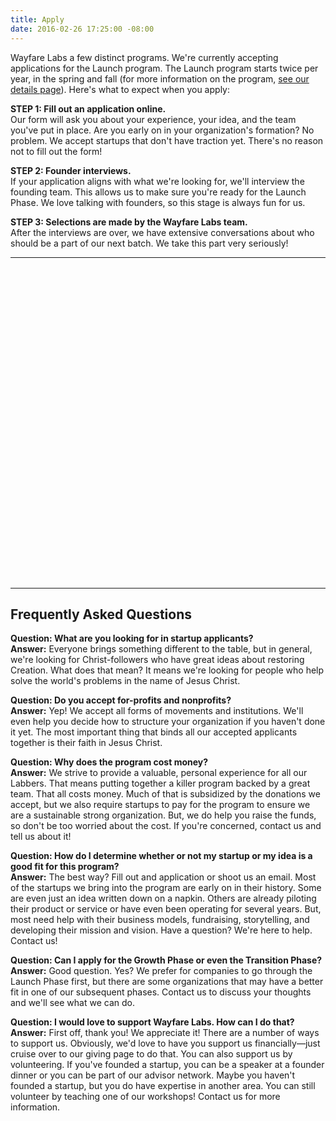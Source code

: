 ```yaml
---
title: Apply
date: 2016-02-26 17:25:00 -08:00
---
```


Wayfare Labs a few distinct programs. We're currently accepting applications for the Launch program. The Launch program starts twice per year, in the spring and fall (for more information on the program, [see our details page](/programs)). Here's what to expect when you apply:

**STEP 1: Fill out an application online.**  
Our form will ask you about your experience, your idea, and the team you've put in place. Are you early on in your organization's formation? No problem. We accept startups that don't have traction yet. There's no reason not to fill out the form!

**STEP 2: Founder interviews.**  
If your application aligns with what we're looking for, we'll interview the founding team. This allows us to make sure you're ready for the Launch Phase. We love talking with founders, so this stage is always fun for us.

**STEP 3: Selections are made by the Wayfare Labs team.**  
After the interviews are over, we have extensive conversations about who should be a part of our next batch. We take this part very seriously!

----

<div class="typeform-widget" data-url="https://wayfare.typeform.com/to/gRbyfY" data-text="Wayfare Labs Launch Program Application" style="width:100%;height:500px;"></div>
<script>(function(){var qs,js,q,s,d=document,gi=d.getElementById,ce=d.createElement,gt=d.getElementsByTagName,id='typef_orm',b='https://s3-eu-west-1.amazonaws.com/share.typeform.com/';if(!gi.call(d,id)){js=ce.call(d,'script');js.id=id;js.src=b+'widget.js';q=gt.call(d,'script')[0];q.parentNode.insertBefore(js,q)}})()</script>

----

## Frequently Asked Questions

**Question: What are you looking for in startup applicants?**  
**Answer:** Everyone brings something different to the table, but in general, we're looking for Christ-followers who have great ideas about restoring Creation. What does that mean? It means we're looking for people who help solve the world's problems in the name of Jesus Christ.

**Question: Do you accept for-profits and nonprofits?**  
**Answer:** Yep! We accept all forms of movements and institutions. We'll even help you decide how to structure your organization if you haven't done it yet. The most important thing that binds all our accepted applicants together is their faith in Jesus Christ.

**Question: Why does the program cost money?**  
**Answer:** We strive to provide a valuable, personal experience for all our Labbers. That means putting together a killer program backed by a great team. That all costs money. Much of that is subsidized by the donations we accept, but we also require startups to pay for the program to ensure we are a sustainable strong organization. But, we do help you raise the funds, so don't be too worried about the cost. If you're concerned, contact us and tell us about it!

**Question: How do I determine whether or not my startup or my idea is a good fit for this program?**  
**Answer:** The best way? Fill out and application or shoot us an email. Most of the startups we bring into the program are early on in their history. Some are even just an idea written down on a napkin. Others are already piloting their product or service or have even been operating for several years. But, most need help with their business models, fundraising, storytelling, and developing their mission and vision. Have a question? We're here to help. Contact us!

**Question: Can I apply for the Growth Phase or even the Transition Phase?**
**Answer:** Good question. Yes? We prefer for companies to go through the Launch Phase first, but there are some organizations that may have a better fit in one of our subsequent phases. Contact us to discuss your thoughts and we'll see what we can do.

**Question: I would love to support Wayfare Labs. How can I do that?**  
**Answer:** First off, thank you! We appreciate it! There are a number of ways to support us. Obviously, we'd love to have you support us financially—just cruise over to our giving page to do that. You can also support us by volunteering. If you've founded a startup, you can be a speaker at a founder dinner or you can be part of our advisor network. Maybe you haven't founded a startup, but you do have expertise in another area. You can still volunteer by teaching one of our workshops! Contact us for more information.
